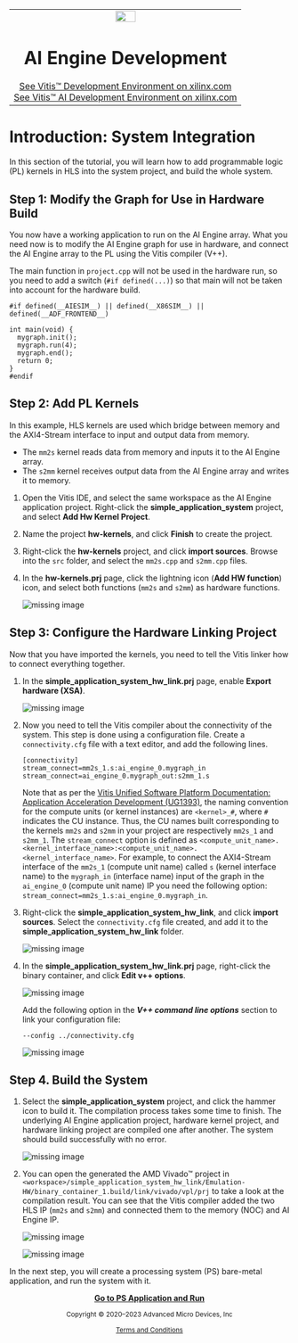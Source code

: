 <table class="sphinxhide" width="100%">
 <tr width="100%">
    <td align="center"><img src="https://raw.githubusercontent.com/Xilinx/Image-Collateral/main/xilinx-logo.png" width="30%"/><h1>AI Engine Development</h1>
    <a href="https://www.xilinx.com/products/design-tools/vitis.html">See Vitis™ Development Environment on xilinx.com</br></a>
    <a href="https://www.xilinx.com/products/design-tools/vitis/vitis-ai.html">See Vitis™ AI Development Environment on xilinx.com</a>
    </td>
 </tr>
</table>

# Introduction: System Integration

In this section of the tutorial, you will learn how to add programmable logic (PL) kernels in HLS into the system project, and build the whole system.

## Step 1: Modify the Graph for Use in Hardware Build

You now have a working application to run on the AI Engine array. What you need now is to modify the AI Engine graph for use in hardware, and connect the AI Engine array to the PL using the Vitis compiler (V++).

The main function in `project.cpp` will not be used in the hardware run, so you need to add a switch (`#if defined(...)`) so that main will not be taken into account for the hardware build.

```
#if defined(__AIESIM__) || defined(__X86SIM__) || defined(__ADF_FRONTEND__)

int main(void) {
  mygraph.init();
  mygraph.run(4);
  mygraph.end();
  return 0;
}
#endif
```

## Step 2: Add PL Kernels

In this example, HLS kernels are used which bridge between memory and the AXI4-Stream interface to input and output data from memory.

* The `mm2s` kernel reads data from memory and inputs it to the AI Engine array.
* The `s2mm` kernel receives output data from the AI Engine array and writes it to memory.

1. Open the Vitis IDE, and select the same workspace as the AI Engine application project. Right-click the **simple_application_system** project, and select **Add Hw Kernel Project**.

2. Name the project **hw-kernels**, and click **Finish** to create the project.

3. Right-click the **hw-kernels** project, and click **import sources**. Browse into the ```src``` folder, and select the ```mm2s.cpp``` and ```s2mm.cpp``` files.

4. In the **hw-kernels.prj** page, click the lightning icon (**Add HW function**) icon, and select both functions (`mm2s` and `s2mm`) as hardware functions.

      ![missing image](images/hw_kernels.png)

## Step 3: Configure the Hardware Linking Project

Now that you have imported the kernels, you need to tell the Vitis linker how to connect everything together.

1. In the **simple_application_system_hw_link.prj** page, enable **Export hardware (XSA)**.

      ![missing image](images/hw_link_cfg1.png)

2. Now you need to tell the Vitis compiler about the connectivity of the system. This step is done using a configuration file. Create a `connectivity.cfg` file with a text editor, and add the following lines.

      ```
      [connectivity]
      stream_connect=mm2s_1.s:ai_engine_0.mygraph_in
      stream_connect=ai_engine_0.mygraph_out:s2mm_1.s
      ```

      Note that as per the [Vitis Unified Software Platform Documentation: Application Acceleration Development (UG1393)](https://www.xilinx.com/cgi-bin/docs/rdoc?t=vitis+doc;v=2021.1;d=yii1603912637443.html), the naming convention for the compute units (or kernel instances) are `<kernel>_#`, where `#` indicates the CU instance. Thus, the CU names built corresponding to the kernels `mm2s` and `s2mm` in your project are respectively `mm2s_1` and `s2mm_1`. The `stream_connect` option is defined as `<compute_unit_name>.<kernel_interface_name>:<compute_unit_name>.<kernel_interface_name>`. For example, to connect the AXI4-Stream interface of the `mm2s_1` (compute unit name) called `s` (kernel interface name) to the `mygraph_in` (interface name) input of the graph in the `ai_engine_0` (compute unit name) IP you need the following option: `stream_connect=mm2s_1.s:ai_engine_0.mygraph_in`.

3. Right-click the **simple_application_system_hw_link**, and click **import sources**. Select the `connectivity.cfg` file created, and add it to the **simple_application_system_hw_link** folder.

      ![missing image](images/221_hw_link_cfg2.png)

4. In the **simple_application_system_hw_link.prj** page, right-click the binary container, and click **Edit v++ options**.

      ![missing image](images/hw_link_cfg3.png)

      Add the following option in the ***V++ command line options*** section to link your configuration file:

      ```
      --config ../connectivity.cfg
      ```

      ![missing image](images/221_hw_link_cfg4.png)

## Step 4. Build the System

1. Select the **simple_application_system** project, and click the hammer icon to build it. The compilation process takes some time to finish. The underlying AI Engine application project, hardware kernel project, and hardware linking project are compiled one after another. The system should build successfully with no error.

      ![missing image](images/system_build.png)

2. You can open the generated the AMD Vivado™ project in `<workspace>/simple_application_system_hw_link/Emulation-HW/binary_container_1.build/link/vivado/vpl/prj` to take a look at the compilation result. You can see that the Vitis compiler added the two HLS IP (`mm2s` and `s2mm`) and connected them to the memory (NOC) and AI Engine IP.

      ![missing image](images/231_vivado_prj.jpg)

      ![missing image](images/231_vivado_prj2.jpg)

In the next step, you will create a processing system (PS) bare-metal application, and run the system with it.

<p align="center"><b><a href="./04-ps_application_creation_run_all.md">Go to PS Application and Run</a></b></p>

<p class="sphinxhide" align="center"><sub>Copyright © 2020–2023 Advanced Micro Devices, Inc</sub></p>

<p class="sphinxhide" align="center"><sup><a href="https://www.amd.com/en/corporate/copyright">Terms and Conditions</a></sup></p>
